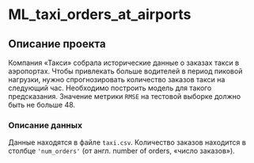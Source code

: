 # ML_taxi_orders_at_airports

## Описание проекта

Компания «Такси» собрала исторические данные о заказах такси в аэропортах. Чтобы привлекать больше водителей в период пиковой нагрузки, нужно спрогнозировать количество заказов такси на следующий час. Необходимо построить модель для такого предсказания.
Значение метрики `RMSE` на тестовой выборке должно быть не больше 48.


### Описание данных

Данные находятся в файле `taxi.csv`. Количество заказов находится в столбце `'num_orders'` (от англ. number of orders, «число заказов»).
